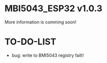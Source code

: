 # MBI5043_ESP32 v1.0.3
 
 More information is comming soon!

# TO-DO-LIST

* bug: write to BMI5043 registry failt!
